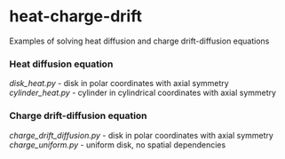 # heat-charge-drift
Examples of solving heat diffusion and charge drift-diffusion equations

### Heat diffusion equation
*disk_heat.py* - disk in polar coordinates with axial symmetry  
*cylinder_heat.py* - cylinder in cylindrical coordinates with axial symmetry  

### Charge drift-diffusion equation 
*charge_drift_diffusion.py* - disk in polar coordinates with axial symmetry  
*charge_uniform.py* - uniform disk, no spatial dependencies  